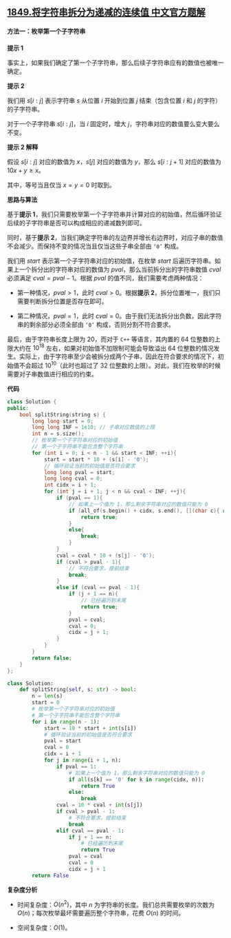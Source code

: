 ## [1849.将字符串拆分为递减的连续值 中文官方题解](https://leetcode.cn/problems/splitting-a-string-into-descending-consecutive-values/solutions/100000/jiang-zi-fu-chuan-chai-fen-wei-di-jian-d-ggl2)
#### 方法一：枚举第一个子字符串

**提示 $1$**

事实上，如果我们确定了第一个子字符串，那么后续子字符串应有的数值也被唯一确定。

**提示 $2$**

我们用 $s[i:j]$ 表示字符串 $s$ 从位置 $i$ 开始到位置 $j$ 结束（包含位置 $i$ 和 $j$ 的字符）的子字符串。

对于一个子字符串 $s[i:j]$，当 $i$ 固定时，增大 $j$，字符串对应的数值要么变大要么不变。

**提示 $2$ 解释**

假设 $s[i:j]$ 对应的数值为 $x$，$s[j]$ 对应的数值为 $y$，那么 $s[i:j+1]$ 对应的数值为 $10x + y \ge x$。

其中，等号当且仅当 $x = y = 0$ 时取到。

**思路与算法**

基于**提示 $1$**，我们只需要枚举第一个子字符串并计算对应的初始值，然后循环验证后续的子字符串是否可以构成相应的递减数列即可。

同时，基于**提示 $2$**，当我们确定字符串的左边界并增长右边界时，对应子串的数值不会减少。而保持不变的情况当且仅当这些子串全部由 $\texttt{`0'}$ 构成。

我们用 $\textit{start}$ 表示第一个子字符串对应的初始值，在枚举 $\textit{start}$ 后遍历字符串。如果上一个拆分出的字符串对应的数值为 $\textit{pval}$，那么当前拆分出的字符串数值 $\textit{cval}$ 必须满足 $\textit{cval} = \textit{pval} - 1$。根据 $\textit{pval}$ 的值不同，我们需要考虑两种情况：

- 第一种情况，$\textit{pval} > 1$，此时 $\textit{cval} > 0$。根据**提示 $2$**，拆分位置唯一，我们只需要判断拆分位置是否存在即可。

- 第二种情况，$\textit{pval} = 1$，此时 $\textit{cval} = 0$。由于我们无法拆分出负数，因此字符串的剩余部分必须全部由 $\texttt{`0'}$ 构成，否则分割不符合要求。

最后，由于字符串长度上限为 $20$，而对于 $\texttt{C++}$ 等语言，其内置的 $64$ 位整数的上限大约在 $10^{18}$ 左右，如果对初始值不加限制可能会导致溢出 $64$ 位整数的情况发生。实际上，由于字符串至少会被拆分成两个子串，因此在符合要求的情况下，初始值不会超过 $10^{10}$（此时也超过了 $32$ 位整数的上限）。对此，我们在枚举的时候需要对子串数值进行相应的约束。

**代码**

```C++ [sol1-C++]
class Solution {
public:
    bool splitString(string s) {
        long long start = 0;
        long long INF = 1e10; // 子串对应数值的上限
        int n = s.size();
        // 枚举第一个子字符串对应的初始值
        // 第一个子字符串不能包含整个字符串
        for (int i = 0; i < n - 1 && start < INF; ++i){
            start = start * 10 + (s[i] - '0');
            // 循环验证当前的初始值是否符合要求
            long long pval = start;
            long long cval = 0;
            int cidx = i + 1;
            for (int j = i + 1; j < n && cval < INF; ++j){
                if (pval == 1){
                    // 如果上一个值为 1，那么剩余字符串对应的数值只能为 0
                    if (all_of(s.begin() + cidx, s.end(), [](char c){ return c == '0'; })){
                        return true;
                    }
                    else{
                        break;
                    }
                }
                cval = cval * 10 + (s[j] - '0');
                if (cval > pval - 1){
                    // 不符合要求，提前结束
                    break;
                }
                else if (cval == pval - 1){
                    if (j + 1 == n){
                        // 已经遍历到末尾
                        return true;
                    }
                    pval = cval;
                    cval = 0;
                    cidx = j + 1;
                }
            }
        }
        return false;
    }
};
```

```Python [sol1-Python3]
class Solution:
    def splitString(self, s: str) -> bool:
        n = len(s)
        start = 0
        # 枚举第一个子字符串对应的初始值
        # 第一个子字符串不能包含整个字符串
        for i in range(n - 1):
            start = 10 * start + int(s[i])
            # 循环验证当前的初始值是否符合要求
            pval = start
            cval = 0
            cidx = i + 1
            for j in range(i + 1, n):
                if pval == 1:
                    # 如果上一个值为 1，那么剩余字符串对应的数值只能为 0
                    if all(s[k] == '0' for k in range(cidx, n)):
                        return True
                    else:
                        break
                cval = 10 * cval + int(s[j])
                if cval > pval - 1:
                    # 不符合要求，提前结束
                    break
                elif cval == pval - 1:
                    if j + 1 == n:
                        # 已经遍历到末尾
                        return True
                    pval = cval
                    cval = 0
                    cidx = j + 1     
        return False
```

**复杂度分析**

- 时间复杂度：$O(n^2)$，其中 $n$ 为字符串的长度。我们总共需要枚举的次数为 $O(n)$；每次枚举最坏需要遍历整个字符串，花费 $O(n)$ 的时间。

- 空间复杂度：$O(1)$。